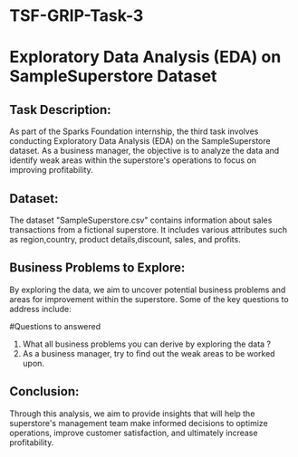 # TSF-GRIP-Task-3

# Exploratory Data Analysis (EDA) on SampleSuperstore Dataset

## Task Description:
As part of the Sparks Foundation internship, the third task involves conducting Exploratory Data Analysis (EDA) on the SampleSuperstore dataset. As a business manager, the objective is to analyze the data and identify weak areas within the superstore's operations to focus on improving profitability.

## Dataset:
The dataset "SampleSuperstore.csv" contains information about sales transactions from a fictional superstore. It includes various attributes such as region,country, product details,discount, sales, and profits.

## Business Problems to Explore:
By exploring the data, we aim to uncover potential business problems and areas for improvement within the superstore. Some of the key questions to address include:

#Questions to answered
1. What all business problems you can derive by exploring the data ?
2. As a business manager, try to find out the weak areas to be worked upon.

## Conclusion:
Through this analysis, we aim to provide insights that will help the superstore's management team make informed decisions to optimize operations, improve customer satisfaction, and ultimately increase profitability.

